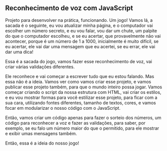 ## Reconhecimento de voz com JavaScript

Projeto para desenvolver na prática, funcionando. Um jogo! Vamos lá, a sacada é o seguinte, eu vou atualizar minha página, e o computador vai escolher um número secreto, e eu vou falar, vou dar um chute, um palpite do que o computador escolheu, e se eu acertar, que provavelmente não vai acontecer, porque é um número de 1 a 1000, inicialmente é muito difícil, se eu acertar, ele vai dar uma mensagem que eu acertei, se eu errar, ele vai dar uma dica!

Essa é a sacada do jogo, vamos fazer esse reconhecimento de voz, vai criar várias validações diferentes.

Ele reconhece e vai começar a escrever tudo que eu estou falando. Mas essa não é a ideia. Vamos ver como vamos criar esse projeto, e vamos publicar esse projeto também, para que o mundo inteiro possa jogar. Vamos começar criando o script da nossa estrutura com HTML, vai criar os estilos, e eu vou mostrar formas para você estilizar esse projeto, para ficar com a sua cara, utilizando fontes diferentes, tamanho de textos, cores, e vamos focar em modularizar o nosso código com o JavaScript.

Então, vamos criar um código apenas para fazer o sorteio dos números, um código para reconhecer a voz e fazer as validações, para saber, por exemplo, se eu falo um número maior do que o permitido, para ele mostrar e exibir umas mensagens também.

Então, essa é a ideia do nosso jogo!
